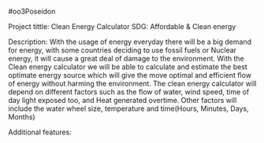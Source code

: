#oo3Poseidon

Project tittle: Clean Energy Calculator
SDG: Affordable & Clean energy

Description: With the usage of energy everyday there will be a big demand for energy, with some countries deciding to use fossil fuels or Nuclear energy, it will cause a great deal of damage to the environment. With the Clean energy calculator we will be able to calculate and estimate the best optimate energy source which will give the move optimal and efficient flow of energy without harming the environment. The clean energy calculator will depend on different factors such as the flow of water, wind speed, time of day light exposed too, and Heat generated overtime. Other factors will include the water wheel size, temperature and time(Hours, Minutes, Days, Months)

Additional features: 
